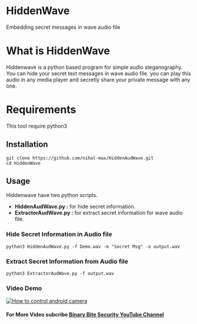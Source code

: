 # HiddenWave
Embedding secret messages in wave audio file

# What is HiddenWave
Hiddenwave is a python based program for simple audio steganography. You can hide your secret text messages in wave audio file. you can play this audio in any media player and secretly share your private message with any one.

# Requirements
<p>This tool require python3</p>

## Installation

```
git clone https://github.com/nihal-max/HiddenAudWave.git
cd HiddenWave
```
## Usage
<p>Hiddenwave have two python scripts. </p>
<ul>
<li><b>HiddenAudWave.py :</b> for hide secret information.</li>
<li><b>ExtractorAudWave.py :</b> for extract secret information for wave audio file.</li>
</ul>

### Hide Secret Information in Audio file

```
python3 HiddenAudWave.py -f Demo.wav -m "Secret Msg" -o output.wav
```
### Extract Secret Information from Audio file

```
python3 ExtractorAudWave.py -f output.wav
```

### Video Demo
[![How to control android camera](https://img.youtube.com/vi/LAVbDnfQD1I/0.jpg)](https://www.youtube.com/watch?v=LAVbDnfQD1I)
#### For More Video subcribe <a href="http://youtube.com/@BinaryBiteSeccurity">Binary Bite Security YouTube Channel</a>
